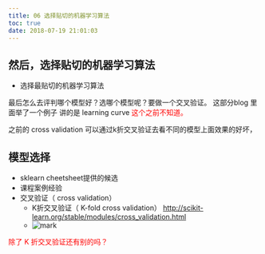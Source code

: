 ```yaml
---
title: 06 选择贴切的机器学习算法
toc: true
date: 2018-07-19 21:01:03
---
```

## 然后，选择贴切的机器学习算法

- 选择最贴切的机器学习算法


最后怎么去评判哪个模型好？选哪个模型呢？要做一个交叉验证。
这部分blog 里面举了一个例子 讲的是 learning curve <span style="color:red;">这个之前不知道。</span>


之前的 cross validation 可以通过k折交叉验证去看不同的模型上面效果的好坏，


## 模型选择

- sklearn cheetsheet提供的候选
- 课程案例经验
- 交叉验证（ cross validation）
    - K折交叉验证（ K-fold cross validation） http://scikit-learn.org/stable/modules/cross_validation.html
    -  ![mark](http://images.iterate.site/blog/image/180718/d0Ia3m7im4.png?imageslim)


<span style="color:red;">除了 K 折交叉验证还有别的吗？</span>
